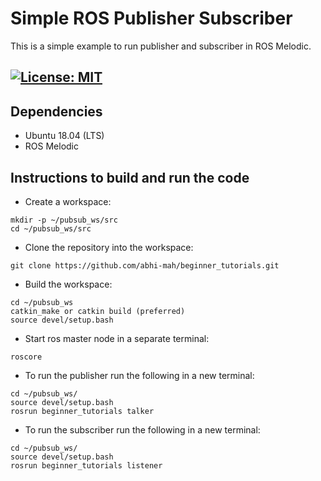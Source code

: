 # Simple ROS Publisher Subscriber
This is a simple example to run publisher and subscriber in ROS Melodic.

[![License: MIT](https://img.shields.io/badge/License-MIT-blue.svg)](https://opensource.org/licenses/MIT)
 ---
## Dependencies
- Ubuntu 18.04 (LTS)
- ROS Melodic

## Instructions to build and run the code 
 - Create a workspace:
 ```
 mkdir -p ~/pubsub_ws/src
 cd ~/pubsub_ws/src
 ```
 - Clone the repository into the workspace:
 ```
 git clone https://github.com/abhi-mah/beginner_tutorials.git
 ```
 - Build the workspace:
 ```
 cd ~/pubsub_ws
 catkin_make or catkin build (preferred)
 source devel/setup.bash
 ```

- Start ros master node in a separate terminal:
```
roscore
```

- To run the publisher run the following in a new terminal:
```
cd ~/pubsub_ws/
source devel/setup.bash
rosrun beginner_tutorials talker
```

- To run the subscriber run the following in a new terminal:
```
cd ~/pubsub_ws/
source devel/setup.bash
rosrun beginner_tutorials listener
```


